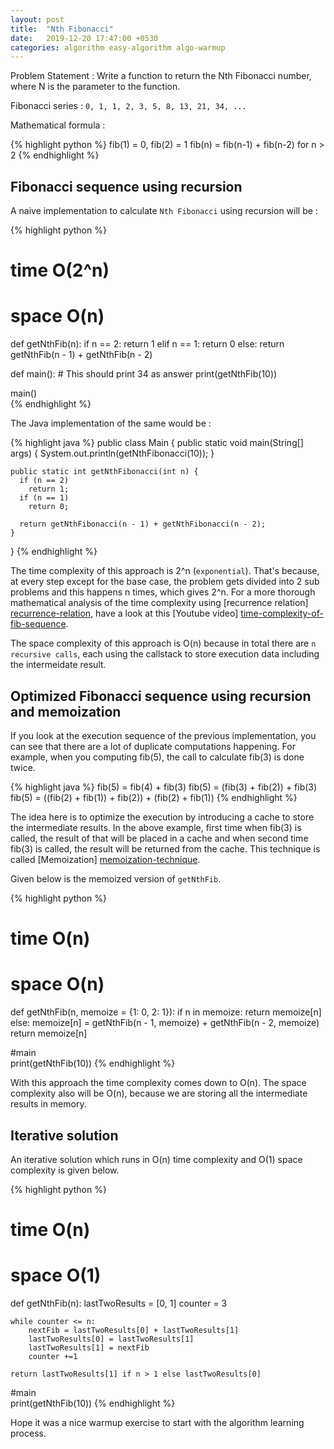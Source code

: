 ```yaml
---
layout: post
title:  "Nth Fibonacci"
date:   2019-12-20 17:47:00 +0530
categories: algorithm easy-algorithm algo-warmup
---
```

Problem Statement : Write a function to return the Nth Fibonacci number, where N is the parameter to the function. 

Fibonacci series : `0, 1, 1, 2, 3, 5, 8, 13, 21, 34, ...`

Mathematical formula :

{% highlight python %}
fib(1) = 0, fib(2) = 1 
fib(n) = fib(n-1) + fib(n-2) for n > 2
{% endhighlight %}

## Fibonacci sequence using recursion

A naive implementation to calculate `Nth Fibonacci` using recursion will be :

{% highlight python %}
# time O(2^n)
# space O(n)
def getNthFib(n):
    if n == 2:
        return 1
    elif n == 1:
        return 0
    else:
        return getNthFib(n - 1) + getNthFib(n - 2)

def main():
    # This should print 34 as answer
    print(getNthFib(10))

main()  
{% endhighlight %}

The Java implementation of the same would be : 

{% highlight java %}
public class Main {
    public static void main(String[] args) {
      System.out.println(getNthFibonacci(10));
    }
    
    public static int getNthFibonacci(int n) {
      if (n == 2)
        return 1;
      if (n == 1)
        return 0;
        
      return getNthFibonacci(n - 1) + getNthFibonacci(n - 2); 
    }  
}
{% endhighlight %}

The time complexity of this approach is 2^n (`exponential`). That's because, at every step except for the base case, the problem gets divided into 2 sub problems and this happens n times, which gives 2^n. For a more thorough mathematical analysis of the time complexity using [recurrence relation] [recurrence-relation], have a look at this [Youtube video] [time-complexity-of-fib-sequence]. 

The space complexity of this approach is O(n) because in total there are `n recursive calls`, each using the callstack to store execution data including the intermeidate result. 

## Optimized Fibonacci sequence using recursion and memoization

If you look at the execution sequence of the previous implementation, you can see that there are a lot of duplicate computations happening. For example, when you computing fib(5), the call to calculate fib(3) is done twice. 

{% highlight java %}
	fib(5) = fib(4) + fib(3)
	fib(5) = (fib(3) + fib(2)) + fib(3)
	fib(5) = ((fib(2) + fib(1)) + fib(2)) + (fib(2) + fib(1))
{% endhighlight %}

The idea here is to optimize the execution by introducing a cache to store the intermediate results. In the above example, first time when fib(3) is called, the result of that will be placed in a cache and when second time fib(3) is called, the result will be returned from the cache. This technique is called [Memoization] [memoization-technique]. 

Given below is the memoized version of `getNthFib`. 

{% highlight python %}
# time O(n)
# space O(n)
def getNthFib(n, memoize = {1: 0, 2: 1}):
    if n in memoize:
        return memoize[n]
    else:
        memoize[n] = getNthFib(n - 1, memoize) + getNthFib(n - 2, memoize)
        return memoize[n]

#main     
print(getNthFib(10)) 
{% endhighlight %}

With this approach the time complexity comes down to O(n). The space complexity also will be O(n), because we are storing all the intermediate results in memory.

## Iterative solution

An iterative solution which runs in O(n) time complexity and O(1) space complexity is given below.

{% highlight python %}
# time O(n)
# space O(1)
def getNthFib(n):
    lastTwoResults = [0, 1]
    counter = 3

    while counter <= n:
        nextFib = lastTwoResults[0] + lastTwoResults[1]
        lastTwoResults[0] = lastTwoResults[1]
        lastTwoResults[1] = nextFib
        counter +=1

    return lastTwoResults[1] if n > 1 else lastTwoResults[0]    
        
#main     
print(getNthFib(10))
{% endhighlight %}

Hope it was a nice warmup exercise to start with the algorithm learning process.

[recurrence-relation]: https://mathinsight.org/definition/recurrence_relation
[time-complexity-of-fib-sequence]: https://www.youtube.com/watch?v=pqivnzmSbq4
[memoization-technique]: https://en.wikipedia.org/wiki/Memoization
